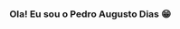 ### Ola! Eu sou o Pedro Augusto Dias 😁

<!--
- 🌱 Atualmente estudando os fundamentos da engenharia de software com a mãe de todas as linguagens! C!
-->
